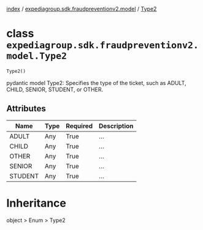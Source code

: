 [index](index.md) /
[expediagroup.sdk.fraudpreventionv2.model](expediagroup.sdk.fraudpreventionv2.model.md)
/ [Type2](Type2.md)

# class `expediagroup.sdk.fraudpreventionv2.model.Type2`

```python
Type2()
```

pydantic model Type2: Specifies the type of the ticket, such as ADULT,
CHILD, SENIOR, STUDENT, or OTHER.

## Attributes

| Name    | Type | Required | Description |
| ------- | ---- | -------- | ----------- |
| ADULT   | Any  | True     | …           |
| CHILD   | Any  | True     | …           |
| OTHER   | Any  | True     | …           |
| SENIOR  | Any  | True     | …           |
| STUDENT | Any  | True     | …           |

# Inheritance

object > Enum > Type2
